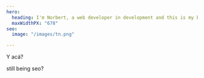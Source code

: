 ```yaml
---
hero:
  heading: I'm Norbert, a web developer in development and this is my blog.
  maxWidthPX: "678"
seo:
  image: "/images/tn.png"

---
```

Y  acá?

still being seo?